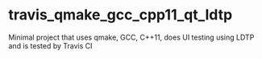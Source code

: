 # travis_qmake_gcc_cpp11_qt_ldtp
Minimal project that uses qmake, GCC, C++11, does UI testing using LDTP and is tested by Travis CI
